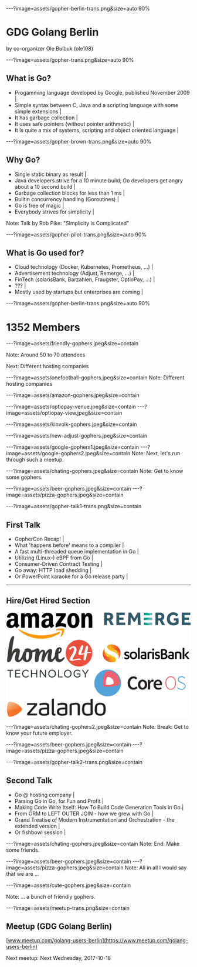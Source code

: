 ---?image=assets/gopher-berlin-trans.png&size=auto 90%
# GDG Golang Berlin

by co-organizer Ole Bulbuk (ole108)

---?image=assets/gopher-trans.png&size=auto 90%

## What is Go?

- Progamming language developed by Google, published November 2009 |
- Simple syntax between C, Java and a scripting language with some simple extensions |
- It has garbage collection |
- It uses safe pointers (without pointer arithmetic) |
- It is quite a mix of systems, scripting and object oriented language |

---?image=assets/gopher-brown-trans.png&size=auto 90%

## Why Go?

- Single static binary as result |
- Java developers strive for a 10 minute build; Go developers get angry about a 10 second build |
- Garbage collection blocks for less than 1 ms |
- Builtin concurrency handling (Goroutines) |
- Go is free of magic |
- Everybody strives for simplicity |

Note:
Talk by Rob Pike: "Simplicity is Complicated"


---?image=assets/gopher-pilot-trans.png&size=auto 90%

## What is Go used for?

- Cloud technology (Docker, Kubernetes, Prometheus, ...) |
- Advertisement technology (Adjust, Remerge, ...) |
- FinTech (solarisBank, Barzahlen, Fraugster, OptioPay, ...) |
- ??? |
- Mostly used by startups but enterprises are coming |

---?image=assets/gopher-berlin-trans.png&size=auto 90%

# 1352 Members

---?image=assets/friendly-gophers.jpeg&size=contain

Note:
Around 50 to 70 attendees

Next: Different hosting companies


---?image=assets/onefootball-gophers.jpeg&size=contain
Note:
Different hosting companies

---?image=assets/amazon-gophers.jpeg&size=contain


---?image=assets/optiopay-venue.jpeg&size=contain
---?image=assets/optiopay-view.jpeg&size=contain

---?image=assets/kinvolk-gophers.jpeg&size=contain

---?image=assets/new-adjust-gophers.jpeg&size=contain

---?image=assets/google-gophers1.jpeg&size=contain
---?image=assets/google-gophers2.jpeg&size=contain
Note:
Next, let's run through such a meetup.



---?image=assets/chating-gophers.jpeg&size=contain
Note:
Get to know some gophers.

---?image=assets/beer-gophers.jpeg&size=contain
---?image=assets/pizza-gophers.jpeg&size=contain

---?image=assets/gopher-talk1-trans.png&size=contain

## First Talk

- GopherCon Recap! |
- What 'happens before' means to a compiler |
- A fast multi-threaded queue implementation in Go |
- Utilizing (Linux-) eBPF from Go |
- Consumer-Driven Contract Testing |
- Go away: HTTP load shedding |
- Or PowerPoint karaoke for a Go release party |

---

## Hire/Get Hired Section

![Some employers](assets/employers.png)


---?image=assets/chating-gophers2.jpeg&size=contain
Note:
Break: Get to know your future employer.

---?image=assets/beer-gophers.jpeg&size=contain
---?image=assets/pizza-gophers.jpeg&size=contain


---?image=assets/gopher-talk2-trans.png&size=contain

## Second Talk

- Go @ hosting company |
- Parsing Go in Go, for Fun and Profit |
- Making Code Write Itself: How To Build Code Generation Tools in Go |
- From ORM to LEFT OUTER JOIN - how we grew with Go |
- Grand Treatise of Modern Instrumentation and Orchestration - the extended version |
- Or fishbowl session |


---?image=assets/chating-gophers.jpeg&size=contain
Note:
End: Make some friends.

---?image=assets/beer-gophers.jpeg&size=contain
---?image=assets/pizza-gophers.jpeg&size=contain
Note:
All in all I would say that we are ...

---?image=assets/cute-gophers.jpeg&size=contain

Note:
... a bunch of friendly gophers.

---?image=assets/meetup-trans.png&size=contain

## Meetup (GDG Golang Berlin)

[www.meetup.com/golang-users-berlin](https://www.meetup.com/golang-users-berlin)

Next meetup: Next Wednesday, 2017-10-18
